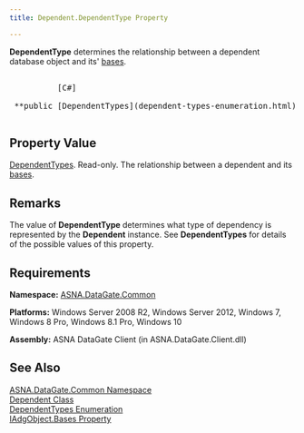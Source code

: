 ```yaml
---
title: Dependent.DependentType Property

---
```


**DependentType** determines the relationship between a dependent database object and its' [ bases](iadg-object-class-bases-property.html). 
<pre class="prettyprint">
        <span class="lang">
          [C#]
        </span>
 **public [DependentTypes](dependent-types-enumeration.html) DependentType { get; }** 
      </pre>


## Property Value

[DependentTypes](dependent-types-enumeration.html). Read-only. The relationship between a dependent and its [ bases](iadg-object-class-bases-property.html). 
## Remarks

The value of **DependentType** determines what type of dependency is represented by the **Dependent** instance. See **DependentTypes** for details of the possible values of this property.
## Requirements

**Namespace:** [ASNA.DataGate.Common](datagate-common-namespace.html) 

**Platforms:** Windows Server 2008 R2, Windows Server 2012, Windows 7, Windows 8 Pro, Windows 8.1 Pro, Windows 10

**Assembly:** ASNA DataGate Client (in ASNA.DataGate.Client.dll)
## See Also


[ASNA.DataGate.Common Namespace](datagate-common-namespace.html)
      <br />
[Dependent Class](dependent-class.html)
      <br />
[DependentTypes Enumeration](dependent-types-enumeration.html)
      <br />
[IAdgObject.Bases Property](iadg-object-class-bases-property.html)

